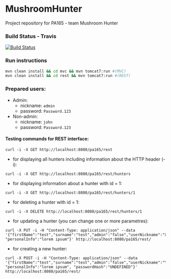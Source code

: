 # MushroomHunter
Project repository for PA165 - team Mushroom Hunter


### Build Status - Travis

[![Build Status](https://travis-ci.org/bkompis/MushroomHunter.svg?branch=master)](https://travis-ci.org/bkompis/MushroomHunter)


### Run instructions
```sh
mvn clean install && cd mvc && mvn tomcat7:run #(MVC)
mvn clean install && cd rest && mvn tomcat7:run #(REST)
```

### Prepared users:
* Admin: 
    * nickname: `admin`
    * password: `Password.123`
* Non-admin: 
    * nickname: `john`
    * password: `Password.123`

#### Testing commands for REST interface:
```
curl -i -X GET http://localhost:8080/pa165/rest
```
 * for displaying all hunters including information about the HTTP header (-i):
```
curl -i -X GET http://localhost:8080/pa165/rest/hunters
```
* for displaying information about a hunter with id = 1:
```
curl -i -X GET http://localhost:8080/pa165/rest/hunters/1
```
* for deleting a hunter with id = 1:
```
curl -i -X DELETE http://localhost:8080/pa165/rest/hunters/1
```
* for updating a hunter (you can change one or more parametres): 
```
curl -X PUT -i -H "Content-Type: application/json" --data '{"firstName":"test","surname":"test","admin":"false","userNickname":"XXX", "personalInfo":"lorem ipsum"}' http://localhost:8080/pa165/rest/
```
* for creating a new hunter:
```
curl -X POST -i -H "Content-Type: application/json" --data '{"firstName":"test","surname":"test","admin":"false","userNickname":"YYY", "personalInfo":"lorem ipsum", "passwordHash":"UNDEFINED"}' http://localhost:8080/pa165/rest/
```


